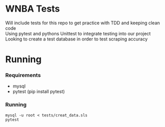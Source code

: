 # WNBA Tests

Will include tests for this repo to get practice with TDD and keeping clean code <br>
Using pytest and pythons Unittest to integrate testing into our project<br>
Looking to create a test database in order to test scraping accuracy

# Running

### Requirements
  - mysql <br>
  - pytest (pip install pytest) <br>

### Running
`mysql -u root < tests/creat_data.sls`<br> 
`pytest`<br>

